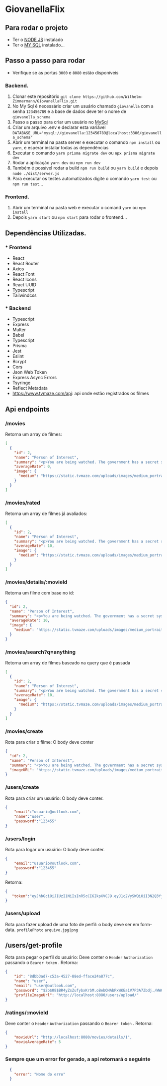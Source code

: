 # GiovanellaFlix

## Para rodar o projeto
* Ter o [NODE JS](https://www.nodejs.org) instalado
* Ter o [MY SQL](https://dev.mysql.com/downloads/) instalado...

## Passo a passo para rodar
* Verifique se as portas `3000` e `8080` estão disponíveis
### Backend.
1. Clonar este repositório `git clone https://github.com/Wilhelm-Zimmermann/GiovanellaFlix.git`
2. No My Sql é necessário criar um usuário chamado `giovanella` com a senha `123456789` e a base de dados deve ter o nome de `giovanella_schema`
3. Passo a passo para criar um usuário no [MySql](https://dotnettutorials.net/lesson/create-new-user-using-mysql-workbench/)
4. Criar um arquivo .env e declarar esta variável `DATABASE_URL="mysql://giovanella:123456789@localhost:3306/giovanella_schema"`
5. Abrir um terminal na pasta server e executar o comando `npm install` ou `yarn`, e esperar instalar todas as dependências
6. Executar o comando `yarn prisma migrate dev` ou `npx prisma migrate dev`
7. Rodar a aplicação `yarn dev` ou `npm run dev`
8. Também é possível rodar a build `npm run build` ou `yarn build` e depois `node ./dist/server.js`
9. Para executar os testes automatizados digite o comando `yarn test` ou `npm run test`...

### Frontend.
1. Abrir um terminal na pasta web e executar o comand `yarn` ou `npm install`
2. Depois `yarn start` ou `npm start` para rodar o frontend...

## Dependências Utilizadas.
### * Frontend
* React
* React Router
* Axios
* React Font
* React Icons
* React UUID
* Typescript
* Tailwindcss

### * Backend
* Typescript
* Express
* Multer
* Babel
* Typescript
* Prisma
* Jest 
* Eslint
* Bcrypt
* Cors
* Json Web Token
* Express Async Errors
* Tsyringe
* Reflect Metadata
* https://www.tvmaze.com/api: api onde estão registrados os filmes

## Api endpoints
### /movies
Retorna um array de filmes:
```json
[
  {
    "id": 2,
    "name": "Person of Interest",
    "summary": "<p>You are being watched. The government has a secret system, a machine that spies on you every hour of every day. I know because I built it. I design...",
    "averageRate": 0,
    "image": {
      "medium": "https://static.tvmaze.com/uploads/images/medium_portrait/163/407679.jpg"
    }
  }
]
```

### /movies/rated
Retorna um array de filmes já avaliados:
```json
[
  {
    "id": 2,
    "name": "Person of Interest",
    "summary": "<p>You are being watched. The government has a secret system, a machine that spies on you every hour of every day. I know because I built it. I design...",
    "averageRate": 10,
    "image": {
      "medium": "https://static.tvmaze.com/uploads/images/medium_portrait/163/407679.jpg"
    }
  }
]
```

### /movies/details/:movieId
Retorna um filme com base no id:
```json
{
  "id": 2,
  "name": "Person of Interest",
  "summary": "<p>You are being watched. The government has a secret system, a machine that spies on you every hour of every day. I know because I built it. I design...",
  "averageRate": 10,
  "image": {
    "medium": "https://static.tvmaze.com/uploads/images/medium_portrait/163/407679.jpg"
  }
}
```

### /movies/search?q=anything
Retorna um array de filmes baseado na query que é passada
```json
[
  {
    "id": 2,
    "name": "Person of Interest",
    "summary": "<p>You are being watched. The government has a secret system, a machine that spies on you every hour of every day. I know because I built it. I design...",
    "averageRate": 10,
    "image": {
      "medium": "https://static.tvmaze.com/uploads/images/medium_portrait/163/407679.jpg"
    }
  }
]
```

### /movies/create
Rota para criar o filme: O body deve conter
```json
{
  "id": 2,
  "name": "Person of Interest",
  "summary": "<p>You are being watched. The government has a secret system, a machine that spies on you every hour of every day. I know because I built it. I design...",
  "imageURL": "https://static.tvmaze.com/uploads/images/medium_portrait/163/407679.jpg"
}
```

### /users/create
Rota para criar um usuário: O body deve conter.
```json
{
    "email":"usuario@outlook.com",
    "name":"user",
    "password":"123455"
}
```

### /users/login
Rota para logar um usuário: O body deve conter.
```json
{
    "email":"usuario@outlook.com",
    "password":"123455"
}
```
Retorna:
```json
{
   "token":"eyJhbGciOiJIUzI1NiIsInR5cCI6IkpXVCJ9.eyJ1c2VySWQiOiI3N2Q3YjY2MC02YTkxLTQ0YTUtYWQyYy1hZGE3ODQzZmY3ZTMiLCJpYXQiOjE2ODUzNjkzMzQsImV4cCI6MTY4NTQ1NTczNH0.EYRPwUNho8AeS1UdW6PBkK9ED8ua9LP6KCxXsjDT_JI"
}
```

### /users/upload
Rota para fazer upload de uma foto de perfil: o body deve ser em form-data.
`profilePhoto` `arquivo.jpg|png`

## /users/get-profile
Rota para pegar o perfil do usuário:
Deve conter o `Header` `Authorization` passando o `Bearer token` .
Retorna:
```json
{
    "id": "8dbb3ad7-c53a-4527-88ed-fface24a877c",
    "name": "user",
    "email": "user@outlook.com",
    "password": "$2b$08$BR4yZsZufybxKrbM.oBebOHAbPxWKEa1V7P3A7Zbdj./WWGRtrJAy",
    "profileImageUrl": "http://localhost:8080/users/upload/"
}
```

### /ratings/:movieId
Deve conter o `Header` `Authorization` passando o `Bearer token` .
Retorna:
```json
{
    "movieUrl": "http://localhost:8080/movies/details/1",
    "movieAverageRate": 5
}
```

### Sempre que um error for gerado, a api retornará o seguinte
```json
  {
    "error": "Nome do erro"
  }
```
